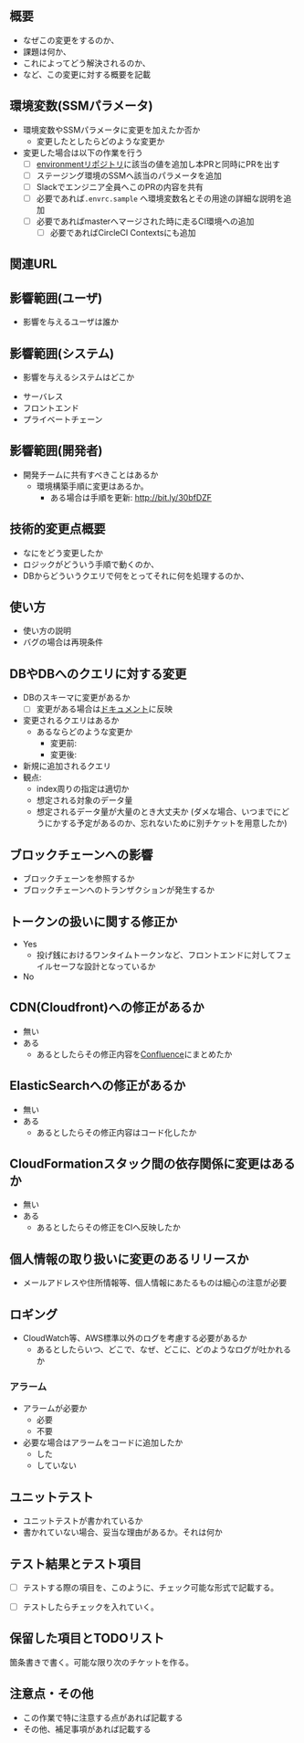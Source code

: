 <!-- すべてを埋める必要はないが可能な限り詳細に情報共有をお願いします 🙏 -->
## 概要
* なぜこの変更をするのか、
* 課題は何か、
* これによってどう解決されるのか、
* など、この変更に対する概要を記載

## 環境変数(SSMパラメータ)

* 環境変数やSSMパラメータに変更を加えたか否か
  * 変更したとしたらどのような変更か
* 変更した場合は以下の作業を行う
  * [ ] [environmentリポジトリ](https://github.com/AlisProject/environment)に該当の値を追加し本PRと同時にPRを出す
  * [ ] ステージング環境のSSMへ該当のパラメータを追加
  * [ ] Slackでエンジニア全員へこのPRの内容を共有
  * [ ] 必要であれば`.envrc.sample` へ環境変数名とその用途の詳細な説明を追加
  * [ ] 必要であればmasterへマージされた時に走るCI環境への追加
    * [ ] 必要であればCircleCI Contextsにも追加

## 関連URL

## 影響範囲(ユーザ)
* 影響を与えるユーザは誰か

## 影響範囲(システム) 
* 影響を与えるシステムはどこか

- サーバレス
- フロントエンド
- プライベートチェーン

## 影響範囲(開発者)
* 開発チームに共有すべきことはあるか
  * 環境構築手順に変更はあるか。
    * ある場合は手順を更新: http://bit.ly/30bfDZF
   

## 技術的変更点概要
* なにをどう変更したか
* ロジックがどういう手順で動くのか、
* DBからどういうクエリで何をとってそれに何を処理するのか、

## 使い方
* 使い方の説明
* バグの場合は再現条件

## DBやDBへのクエリに対する変更

* DBのスキーマに変更があるか
  - [ ] 変更がある場合は[ドキュメント](https://alismedia.atlassian.net/wiki/spaces/DEV/pages/9273460)に反映
* 変更されるクエリはあるか
  - あるならどのような変更か
    - 変更前: 
    - 変更後: 
* 新規に追加されるクエリ
* 観点:
    * index周りの指定は適切か
    * 想定される対象のデータ量
    * 想定されるデータ量が大量のとき大丈夫か (ダメな場合、いつまでにどうにかする予定があるのか、忘れないために別チケットを用意したか)

## ブロックチェーンへの影響

* ブロックチェーンを参照するか
* ブロックチェーンへのトランザクションが発生するか

## トークンの扱いに関する修正か

- Yes
  - 投げ銭におけるワンタイムトークンなど、フロントエンドに対してフェイルセーフな設計となっているか
- No

## CDN(Cloudfront)への修正があるか

- 無い
- ある
  - あるとしたらその修正内容を[Confluence](https://alismedia.atlassian.net/wiki/x/hICM)にまとめたか

## ElasticSearchへの修正があるか

- 無い
- ある
  - あるとしたらその修正内容はコード化したか

## CloudFormationスタック間の依存関係に変更はあるか

- 無い
- ある
  - あるとしたらその修正をCIへ反映したか

## 個人情報の取り扱いに変更のあるリリースか

* メールアドレスや住所情報等、個人情報にあたるものは細心の注意が必要

## ロギング

* CloudWatch等、AWS標準以外のログを考慮する必要があるか
  * あるとしたらいつ、どこで、なぜ、どこに、どのようなログが吐かれるか

### アラーム
* アラームが必要か
  * 必要
  * 不要
* 必要な場合はアラームをコードに追加したか
  * した
  * していない

## ユニットテスト
* ユニットテストが書かれているか
* 書かれていない場合、妥当な理由があるか。それは何か

## テスト結果とテスト項目

* [ ] テストする際の項目を、このように、チェック可能な形式で記載する。
* [ ] テストしたらチェックを入れていく。


## 保留した項目とTODOリスト

箇条書きで書く。可能な限り次のチケットを作る。

## 注意点・その他

* この作業で特に注意する点があれば記載する
* その他、補足事項があれば記載する
